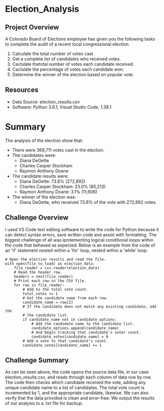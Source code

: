# Election_Analysis

## Project Overview
A Colorado Board of Elections employee has given you the following tasks to complete the audit of a recent local congressional election.

1. Calculate the total number of votes cast.
2. Get a complete list of candidates who received votes.
3. Caclulate thetotal number of votes each candidate received.
4. Caclulate the percentage of votes each candidate won.
5. Determine the winner of the election based on popular vote.

## Resources
- Data Source: election_results.csv
- Software: Python 3.6.1, Visual Studio Code, 1.38.1

# Summary
The analysis of the election show that:
- There were 369,711 votes cast in the election.
- The candidates were:
    - Diana DeGette
    - Charles Casper Stockham
    - Raymon Anthony Doane
- The candidate results were:
    - Diana DeGette: 73.8% (272,892)
    - Charles Casper Stockham: 23.0% (85,213)
    - Raymon Anthony Doane: 3.1% (11,606)
- The winner of the election was:
    - Diana DeGette, who received 73.8% of the vote with 272,892 votes.
## Challenge Overview
I used VS Code text editing software to write the code for Python because it can detect syntax errors, save written code and assist with formatting.  The biggest challenge of all was ipmlementing logical conditional loops within the code that behaved as expected.  Below is an example from the code of an 'if' statement nested within a 'for' loop, nested within a 'while' loop:
```
# Open the election results and read the file.
with open(file_to_load) as election_data:
    file_reader = csv.reader(election_data)
    # Read the header row.
    headers = next(file_reader)
    # Print each row in the CSV file.
    for row in file_reader:
        # Add to the total vote count.
        total_votes += 1
        # Get the candidate name from each row.
        candidate_name = row[2]
        # If the candidate does not match any existing candidate, add the
        # the candidate list.
        if candidate_name not in candidate_options:
            # Add the candidate name to the candidate list.
            candidate_options.append(candidate_name)
            # And begin tracking that candidate's voter count.
            candidate_votes[candidate_name] = 0
        # Add a vote to that candidate's count.
        candidate_votes[candidate_name] += 1
```
## Challenge Summary
As can be seen above, the code opens the source data file, in our case election_results.csv, and reads through each column of data row by row.  The code then checks which candidate received the vote, adding any unique candidate name to a list of candidates.  The total vote count is incremented by 1, and the appropriate candidate, likewise.  We can also verify that the data provided is clean and error-free.  We output the results of our analysis to a .txt file for backup.
